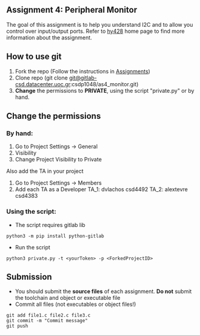## Assignment 4: Peripheral Monitor
The goal of this assignment is to help you understand I2C and to allow you control over input/output ports. Refer to [hy428](https://www.csd.uoc.gr/~hy428/as1.html) home page to find more information about the assignment. 

## How to use git
1. Fork the repo (Follow the instructions in  [Assignments](https://www.csd.uoc.gr/~hy428/assignments.html)) 
2. Clone repo (git clone git@gitlab-csd.datacenter.uoc.gr:csdp1048/as4_monitor.git)
3. **Change** the permissions to **PRIVATE**, using the script "private.py" or by hand.

## Change the permissions
### By hand:

1. Go to Project Settings -> General
2. Visibility
3. Change Project Visibility to Private

Also add the TA in your project

1. Go to Project Settings -> Members
2. Add each TA as a Developer
TA_1: dvlachos  csd4492
TA_2: alextevre csd4383 
### Using the script:
- The script requires gitlab lib
```
python3 -m pip install python-gitlab
```

- Run the script 
```
python3 private.py -t <yourToken> -p <ForkedProjectID>
```
## Submission 
- You should submit the **source files** of each assignment. **Do not** submit the toolchain and object or executable file
- Commit all files (not executables or object files!) 
```
git add file1.c file2.c file3.c  
git commit -m "Commit message"  
git push  
```
